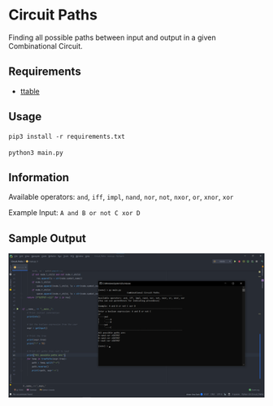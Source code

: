 # Circuit Paths

Finding all possible paths between input and output in a given Combinational Circuit.

## Requirements

- [ttable](https://tt.brianwel.ch/en/latest/)

## Usage

```shell
pip3 install -r requirements.txt

python3 main.py
```

## Information

Available operators: `and`, `iff`, `impl`, `nand`, `nor`, `not`, `nxor`, `or`, `xnor`, `xor`

Example Input: `A and B or not C xor D`

## Sample Output

![Output](./images/Output.png)
